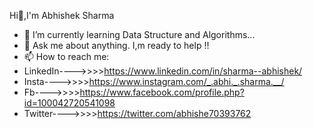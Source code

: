 Hi👋,I'm Abhishek Sharma

- 🌱 I’m currently learning Data Structure and Algorithms...
- 💬 Ask me about anything. I,m ready to help !!
- 📫 How to reach me:
- LinkedIn---->>>>https://www.linkedin.com/in/sharma--abhishek/  
- Insta---->>>>https://www.instagram.com/_.abhi._.sharma.__/
- Fb---->>>>https://www.facebook.com/profile.php?id=100042720541098
- Twitter---->>>>https://twitter.com/abhishe70393762
